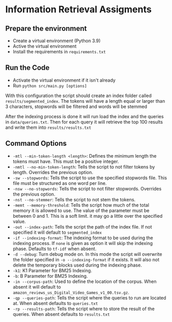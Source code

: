 # Information Retrieval Assigments

## Prepare the environment
- Create a virtual environment (Python 3.9)
- Active the virtual environment
- Install the requirements in `requirements.txt`

## Run the Code
- Activate the virtual environment if it isn't already
- Run ```python src/main.py [options]```

With this configuration the script should create an index folder
called `results/segmented_index`. The tokens will have a length equal or larger
than 3 characters, stopwords will be filtered and words will be stemmed

After the indexing process is done it will run load the index and the
queries in `data/queries.txt`. Then for each query it will retrieve
the top 100 results and write them into `results/results.txt`

## Command Options

- ``-mtl --min-token-length <length>``: Defines the minimum length the tokens must have. This must be a positive integer.
- ``-nmtl --no-min-token-length``: Tells the script to not filter tokens by length. Overrides the previous option.
- ``-sw --stopwords``: Tells the script to use the specified stopwords file. This file must be structured as one word per line.
- ``-nsw --no-stopwords``: Tells the script to not filter stopwords. Overrides the previous option.
- ``-nst --no-stemmer``: Tells the script to not stem the tokens.
- ``-memt --memory-threshold``: Tells the script how much of the total memory it is allowed to use. The value of the parameter must be between 0 and 1. This is a soft limit. it may go a little over the specified value.
- ``-out --index-path``: Tells the script the path of the index file. If not specified it will default to `segmented_index`
- ``-if --indexing-format``: The indexing format to be used during the indexing process. If `none` is given as option it will skip the indexing phase. Defaults to `tf-idf` when absent.
- ``-d --debug``: Turn debug mode on. In this mode the script will overwrite the folder specified in ``-o --indexing-format`` if it exists. It will also not delete the temporary blocks used during the indexing phase.
- ``-k1``: K1 Parameter for BM25 Indexing.
- ``-b``: B Parameter for BM25 Indexing.
- ``-in --corpus-path``: Used to define the location of the corpus. When absent it will default to `amazon_reviews_us_Digital_Video_Games_v1_00.tsv.gz`.
- ``-qp --queries-path``: Tells the script where the queries to run are located at. When absent defaults to `queries.txt`
- ``-rp --results-path``: Tells the script where to store the result of the queries. When absent defaults to `results.txt`